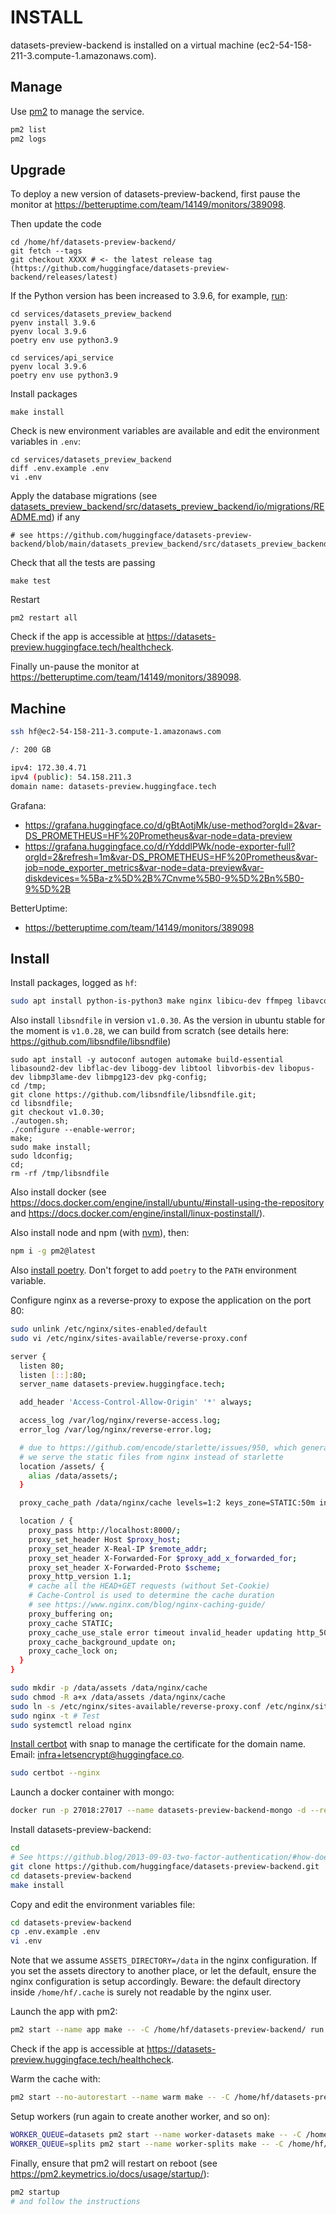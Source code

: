 # INSTALL

datasets-preview-backend is installed on a virtual machine (ec2-54-158-211-3.compute-1.amazonaws.com).

## Manage

Use [pm2](https://pm2.keymetrics.io/docs/usage/quick-start/#cheatsheet) to manage the service.

```bash
pm2 list
pm2 logs
```

## Upgrade

To deploy a new version of datasets-preview-backend, first pause the monitor at https://betteruptime.com/team/14149/monitors/389098.

Then update the code

```
cd /home/hf/datasets-preview-backend/
git fetch --tags
git checkout XXXX # <- the latest release tag (https://github.com/huggingface/datasets-preview-backend/releases/latest)
```

If the Python version has been increased to 3.9.6, for example, [run](https://stackoverflow.com/a/65589331/7351594):

```
cd services/datasets_preview_backend
pyenv install 3.9.6
pyenv local 3.9.6
poetry env use python3.9

cd services/api_service
pyenv local 3.9.6
poetry env use python3.9
```

Install packages

```
make install
```

Check is new environment variables are available and edit the environment variables in `.env`:

```
cd services/datasets_preview_backend
diff .env.example .env
vi .env
```

Apply the database migrations (see [datasets_preview_backend/src/datasets_preview_backend/io/migrations/README.md](./datasets_preview_backend/src/datasets_preview_backend/io/migrations/README.md)) if any

```
# see https://github.com/huggingface/datasets-preview-backend/blob/main/datasets_preview_backend/src/datasets_preview_backend/io/migrations/README.md
```

Check that all the tests are passing

```
make test
```

Restart

```
pm2 restart all
```

Check if the app is accessible at https://datasets-preview.huggingface.tech/healthcheck.

Finally un-pause the monitor at https://betteruptime.com/team/14149/monitors/389098.

## Machine

```bash
ssh hf@ec2-54-158-211-3.compute-1.amazonaws.com

/: 200 GB

ipv4: 172.30.4.71
ipv4 (public): 54.158.211.3
domain name: datasets-preview.huggingface.tech
```

Grafana:

- https://grafana.huggingface.co/d/gBtAotjMk/use-method?orgId=2&var-DS_PROMETHEUS=HF%20Prometheus&var-node=data-preview
- https://grafana.huggingface.co/d/rYdddlPWk/node-exporter-full?orgId=2&refresh=1m&var-DS_PROMETHEUS=HF%20Prometheus&var-job=node_exporter_metrics&var-node=data-preview&var-diskdevices=%5Ba-z%5D%2B%7Cnvme%5B0-9%5D%2Bn%5B0-9%5D%2B

BetterUptime:

- https://betteruptime.com/team/14149/monitors/389098

## Install

Install packages, logged as `hf`:

```bash
sudo apt install python-is-python3 make nginx libicu-dev ffmpeg libavcodec-extra
```

Also install `libsndfile` in version `v1.0.30`. As the version in ubuntu stable for the moment is `v1.0.28`, we can build from scratch (see details here: https://github.com/libsndfile/libsndfile)

```
sudo apt install -y autoconf autogen automake build-essential libasound2-dev libflac-dev libogg-dev libtool libvorbis-dev libopus-dev libmp3lame-dev libmpg123-dev pkg-config;
cd /tmp;
git clone https://github.com/libsndfile/libsndfile.git;
cd libsndfile;
git checkout v1.0.30;
./autogen.sh;
./configure --enable-werror;
make;
sudo make install;
sudo ldconfig;
cd;
rm -rf /tmp/libsndfile
```

Also install docker (see https://docs.docker.com/engine/install/ubuntu/#install-using-the-repository and https://docs.docker.com/engine/install/linux-postinstall/).

Also install node and npm (with [nvm](https://github.com/nvm-sh/nvm)), then:

```bash
npm i -g pm2@latest
```

Also [install poetry](https://python-poetry.org/docs/master/#installation). Don't forget to add `poetry` to the `PATH` environment variable.

Configure nginx as a reverse-proxy to expose the application on the port 80:

```bash
sudo unlink /etc/nginx/sites-enabled/default
sudo vi /etc/nginx/sites-available/reverse-proxy.conf
```

```bash
server {
  listen 80;
  listen [::]:80;
  server_name datasets-preview.huggingface.tech;

  add_header 'Access-Control-Allow-Origin' '*' always;

  access_log /var/log/nginx/reverse-access.log;
  error_log /var/log/nginx/reverse-error.log;

  # due to https://github.com/encode/starlette/issues/950, which generates errors in Safari: https://developer.apple.com/library/archive/documentation/AppleApplications/Reference/SafariWebContent/CreatingVideoforSafarioniPhone/CreatingVideoforSafarioniPhone.html#//apple_ref/doc/uid/TP40006514-SW6
  # we serve the static files from nginx instead of starlette
  location /assets/ {
    alias /data/assets/;
  }

  proxy_cache_path /data/nginx/cache levels=1:2 keys_zone=STATIC:50m inactive=24h max_size=1g;

  location / {
    proxy_pass http://localhost:8000/;
    proxy_set_header Host $proxy_host;
    proxy_set_header X-Real-IP $remote_addr;
    proxy_set_header X-Forwarded-For $proxy_add_x_forwarded_for;
    proxy_set_header X-Forwarded-Proto $scheme;
    proxy_http_version 1.1;
    # cache all the HEAD+GET requests (without Set-Cookie)
    # Cache-Control is used to determine the cache duration
    # see https://www.nginx.com/blog/nginx-caching-guide/
    proxy_buffering on;
    proxy_cache STATIC;
    proxy_cache_use_stale error timeout invalid_header updating http_500 http_502 http_503 http_504;
    proxy_cache_background_update on;
    proxy_cache_lock on;
  }
}
```

```bash
sudo mkdir -p /data/assets /data/nginx/cache
sudo chmod -R a+x /data/assets /data/nginx/cache
sudo ln -s /etc/nginx/sites-available/reverse-proxy.conf /etc/nginx/sites-enabled/reverse-proxy.conf
sudo nginx -t # Test
sudo systemctl reload nginx
```

[Install certbot](https://certbot.eff.org/lets-encrypt/ubuntufocal-nginx) with snap to manage the certificate for the domain name. Email: infra+letsencrypt@huggingface.co.

```bash
sudo certbot --nginx
```

Launch a docker container with mongo:

```bash
docker run -p 27018:27017 --name datasets-preview-backend-mongo -d --restart always mongo:latest
```

Install datasets-preview-backend:

```bash
cd
# See https://github.blog/2013-09-03-two-factor-authentication/#how-does-it-work-for-command-line-git for authentication
git clone https://github.com/huggingface/datasets-preview-backend.git
cd datasets-preview-backend
make install
```

Copy and edit the environment variables file:

```bash
cd datasets-preview-backend
cp .env.example .env
vi .env
```

Note that we assume `ASSETS_DIRECTORY=/data` in the nginx configuration. If you set the assets directory to another place, or let the default, ensure the nginx configuration is setup accordingly. Beware: the default directory inside `/home/hf/.cache` is surely not readable by the nginx user.

Launch the app with pm2:

```bash
pm2 start --name app make -- -C /home/hf/datasets-preview-backend/ run
```

Check if the app is accessible at https://datasets-preview.huggingface.tech/healthcheck.

Warm the cache with:

```bash
pm2 start --no-autorestart --name warm make -- -C /home/hf/datasets-preview-backend/ warm
```

Setup workers (run again to create another worker, and so on):

```bash
WORKER_QUEUE=datasets pm2 start --name worker-datasets make -- -C /home/hf/datasets-preview-backend/ worker
WORKER_QUEUE=splits pm2 start --name worker-splits make -- -C /home/hf/datasets-preview-backend/ worker
```

Finally, ensure that pm2 will restart on reboot (see https://pm2.keymetrics.io/docs/usage/startup/):

```bash
pm2 startup
# and follow the instructions
```
